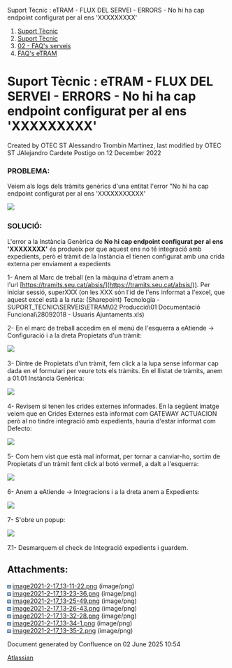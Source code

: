 Suport Tècnic : eTRAM - FLUX DEL SERVEI - ERRORS - No hi ha cap endpoint configurat per al ens 'XXXXXXXXX'  

1.  [Suport Tècnic](index.html)
2.  [Suport Tècnic](13893782.html)
3.  [02 - FAQ's serveis](26313393.html)
4.  [FAQ's eTRAM](28705567.html)

Suport Tècnic : eTRAM - FLUX DEL SERVEI - ERRORS - No hi ha cap endpoint configurat per al ens 'XXXXXXXXX'
==========================================================================================================

Created by OTEC ST Alessandro Trombin Martinez, last modified by OTEC ST JAlejandro Cardete Postigo on 12 December 2022

### PROBLEMA:

Veiem als logs dels tràmits genèrics d'una entitat l'error "No hi ha cap endpoint configurat per al ens 'XXXXXXXXXXX'

![](attachments/41521539/41521540.png)

### SOLUCIÓ:

L'error a la Instància Genèrica de **No hi cap endpoint configurat per al ens 'XXXXXXXX'** és produeix per que aquest ens no té integració amb expedients, però el tràmit de la Instància el tienen configurat amb una crida externa per enviament a expedients

1- Anem al Marc de treball (en la màquina d'etram anem a l'url [https://tramits.seu.cat/absis/](https://tramits.seu.cat/absis/)). Per iniciar sessió, superXXX (on les XXX són l'id de l'ens informat a l'excel, que aquest excel està a la ruta: (Sharepoint) Tecnologia - SUPORT\_TECNIC\\SERVEIS\\ETRAM\\02 Producció\\01 Documentació Funcional\\28092018 - Usuaris Ajuntaments.xls)

2- En el marc de treball accedim en el menú de l'esquerra a eAtiende → Configuració i a la dreta Propietats d'un tràmit:

![](attachments/41521539/41521541.png)

3- Dintre de Propietats d'un tràmit, fem click a la lupa sense informar cap dada en el formulari per veure tots els tràmits. En el llistat de tràmits, anem a 01.01 Instància Genèrica:

![](attachments/41521539/41521542.png)

4- Revisem si tenen les crides externes informades. En la següent imatge veiem que en Crides Externes està informat com GATEWAY ACTUACION però al no tindre integració amb expedients, hauria d'estar informat com Defecto: 

![](attachments/41521539/41521543.png)

5- Com hem vist que està mal informat, per tornar a canviar-ho, sortim de Propietats d'un tràmit fent click al botó vermell, a dalt a l'esquerra:

![](attachments/41521539/41521545.png)

6- Anem a eAtiende → Integracions i a la dreta anem a Expedients:

![](attachments/41521539/41521546.png)

7- S'obre un popup:

![](attachments/41521539/41521547.png)

7.1- Desmarquem el check de Integració expedients i guardem.

  

Attachments:
------------

![](images/icons/bullet_blue.gif) [image2021-2-17\_13-11-22.png](attachments/41521539/41521540.png) (image/png)  
![](images/icons/bullet_blue.gif) [image2021-2-17\_13-23-36.png](attachments/41521539/41521541.png) (image/png)  
![](images/icons/bullet_blue.gif) [image2021-2-17\_13-25-49.png](attachments/41521539/41521542.png) (image/png)  
![](images/icons/bullet_blue.gif) [image2021-2-17\_13-26-43.png](attachments/41521539/41521543.png) (image/png)  
![](images/icons/bullet_blue.gif) [image2021-2-17\_13-32-28.png](attachments/41521539/41521545.png) (image/png)  
![](images/icons/bullet_blue.gif) [image2021-2-17\_13-34-1.png](attachments/41521539/41521546.png) (image/png)  
![](images/icons/bullet_blue.gif) [image2021-2-17\_13-35-2.png](attachments/41521539/41521547.png) (image/png)  

Document generated by Confluence on 02 June 2025 10:54

[Atlassian](http://www.atlassian.com/)